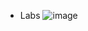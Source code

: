 * Labs 
![image](https://github.com/snallaga9/VE_SNPS_PHYSICALDESIGN/assets/110479456/042b5a58-a519-422b-bffa-9b47fbb42bcb)
